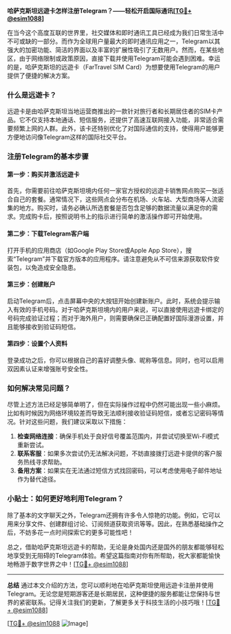 **哈萨克斯坦远遊卡怎样注册Telegram？——轻松开启国际通讯[[TG💪+ @esim1088](https://t.me/s/esim1088)]**

在当今这个高度互联的世界里，社交媒体和即时通讯工具已经成为我们日常生活中不可或缺的一部分。而作为全球用户量最大的即时通讯应用之一，Telegram以其强大的加密功能、简洁的界面以及丰富的扩展性吸引了无数用户。然而，在某些地区，由于网络限制或政策原因，直接下载并使用Telegram可能会遇到困难。幸运的是，哈萨克斯坦的远遊卡（FarTravel SIM Card）为想要使用Telegram的用户提供了便捷的解决方案。

### 什么是远遊卡？

远遊卡是由哈萨克斯坦当地运营商推出的一款针对旅行者和长期居住者的SIM卡产品。它不仅支持本地通话、短信服务，还提供了高速互联网接入功能，非常适合需要频繁上网的人群。此外，该卡还特别优化了对国际通信的支持，使得用户能够更方便地访问像Telegram这样的国际社交平台。

### 注册Telegram的基本步骤

#### 第一步：购买并激活远遊卡
首先，你需要前往哈萨克斯坦境内任何一家官方授权的远遊卡销售网点购买一张适合自己的套餐。通常情况下，这些网点会分布在机场、火车站、大型商场等人流密集的地方。购买时，请务必确认所选套餐是否包含足够的数据流量以满足你的需求。完成购卡后，按照说明书上的指示进行简单的激活操作即可开始使用。

#### 第二步：下载Telegram客户端
打开手机的应用商店（如Google Play Store或Apple App Store），搜索“Telegram”并下载官方版本的应用程序。请注意避免从不可信来源获取软件安装包，以免造成安全隐患。

#### 第三步：创建账户
启动Telegram后，点击屏幕中央的大按钮开始创建新账户。此时，系统会提示输入有效的手机号码。对于哈萨克斯坦境内的用户来说，可以直接使用远遊卡绑定的号码完成验证过程；而对于海外用户，则需要确保已正确配置好国际漫游设置，并且能够接收到验证码短信。

#### 第四步：设置个人资料
登录成功之后，你可以根据自己的喜好调整头像、昵称等信息。同时，也可以启用双因素认证来增强账号安全性。

### 如何解决常见问题？

尽管上述方法已经足够简单明了，但在实际操作过程中仍然可能出现一些小麻烦。比如有时候因为网络环境较差而导致无法顺利接收验证码短信，或者忘记密码等情况。针对这些问题，我们建议采取以下措施：

1. **检查网络连接**：确保手机处于良好信号覆盖范围内，并尝试切换至Wi-Fi模式重新尝试。
2. **联系客服**：如果多次尝试仍无法解决问题，不妨直接拨打远遊卡提供的客户服务热线寻求帮助。
3. **备用方案**：如果实在无法通过短信方式找回密码，可以考虑使用电子邮件地址作为替代途径。

### 小贴士：如何更好地利用Telegram？

除了基本的文字聊天之外，Telegram还拥有许多令人惊艳的功能。例如，它可以用来分享文件、创建群组讨论、订阅频道获取资讯等等。因此，在熟悉基础操作之后，不妨多花一点时间探索它的更多可能性吧！

总之，借助哈萨克斯坦远遊卡的帮助，无论是身处国内还是国外的朋友都能够轻松地享受到无阻碍的Telegram体验。希望这篇指南对你有所帮助，祝大家都能愉快地畅游于数字世界之中！[[TG💪+ @esim1088](https://t.me/s/esim1088)]

---

**总结**
通过本文介绍的方法，您可以顺利地在哈萨克斯坦使用远遊卡注册并使用Telegram。无论您是短期游客还是长期居民，这种便捷的服务都能让您保持与世界的紧密联系。记得关注我们的更新，了解更多关于科技生活的小技巧哦！[[TG💪+ @esim1088](https://t.me/s/esim1088)] 

[[TG💪+ @esim1088](https://t.me/s/esim1088) ![Image](https://i.postimg.cc/4NQfJmqS/Snipaste-2025-05-13-00-14-12.png)]